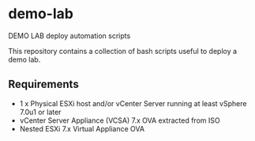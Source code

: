 # demo-lab
DEMO LAB deploy automation scripts

This repository contains a collection of bash scripts useful to deploy a demo lab.

## Requirements

* 1 x Physical ESXi host and/or vCenter Server running at least vSphere 7.0u1 or later
* vCenter Server Appliance (VCSA) 7.x OVA extracted from ISO
* Nested ESXi 7.x Virtual Appliance OVA
